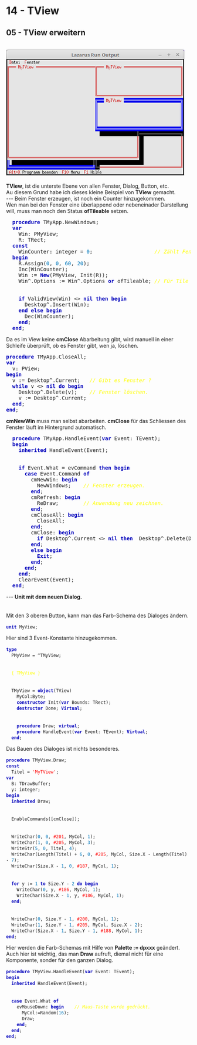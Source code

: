 # 14 - TView
## 05 - TView erweitern
<br>
<img src="image.png" alt="Selfhtml"><br><br>
<b>TView</b>, ist die unterste Ebene von allen Fenster, Dialog, Button, etc.<br>
Au diesem Grund habe ich dieses kleine Beispiel von <b>TView</b> gemacht.<br>
---
Beim Fenster erzeugen, ist noch ein Counter hinzugekommen.<br>
Wen man bei den Fenster eine überlappend oder nebeneinader Darstellung will, muss man noch den Status <b>ofTileable</b> setzen.<br>
<pre><code=pascal>  <b><font color="0000BB">procedure</font></b> TMyApp.NewWindows;
  <b><font color="0000BB">var</font></b>
    Win: PMyView;
    R: TRect;
  <b><font color="0000BB">const</font></b>
    WinCounter: integer = <font color="#0077BB">0</font>;                    <i><font color="#FFFF00">// Zählt Fenster</font></i>
  <b><font color="0000BB">begin</font></b>
    R.Assign(<font color="#0077BB">0</font>, <font color="#0077BB">0</font>, <font color="#0077BB">60</font>, <font color="#0077BB">20</font>);
    Inc(WinCounter);
    Win := <b><font color="0000BB">New</font></b>(PMyView, Init(R));
    Win^.Options := Win^.Options <b><font color="0000BB">or</font></b> ofTileable; <i><font color="#FFFF00">// Für Tile und Cascade</font></i>
<br>
    <b><font color="0000BB">if</font></b> ValidView(Win) <> <b><font color="0000BB">nil</font></b> <b><font color="0000BB">then</font></b> <b><font color="0000BB">begin</font></b>
      Desktop^.Insert(Win);
    <b><font color="0000BB">end</font></b> <b><font color="0000BB">else</font></b> <b><font color="0000BB">begin</font></b>
      Dec(WinCounter);
    <b><font color="0000BB">end</font></b>;
  <b><font color="0000BB">end</font></b>;</code></pre>
Da es im View keine <b>cmClose</b> Abarbeitung gibt, wird manuell in einer Schleife überprüft, ob es Fenster gibt, wen ja, löschen.<br>
<pre><code=pascal><b><font color="0000BB">procedure</font></b> TMyApp.CloseAll;
<b><font color="0000BB">var</font></b>
  v: PView;
<b><font color="0000BB">begin</font></b>
  v := Desktop^.Current;   <i><font color="#FFFF00">// Gibt es Fenster ?</font></i>
  <b><font color="0000BB">while</font></b> v <> <b><font color="0000BB">nil</font></b> <b><font color="0000BB">do</font></b> <b><font color="0000BB">begin</font></b>
    Desktop^.Delete(v);    <i><font color="#FFFF00">// Fenster löschen.</font></i>
    v := Desktop^.Current;
  <b><font color="0000BB">end</font></b>;
<b><font color="0000BB">end</font></b>;</code></pre>
<b>cmNewWin</b> muss man selbst abarbeiten. <b>cmClose</b> für das Schliessen des Fenster läuft im Hintergrund automatisch.<br>
<pre><code=pascal>  <b><font color="0000BB">procedure</font></b> TMyApp.HandleEvent(<b><font color="0000BB">var</font></b> Event: TEvent);
  <b><font color="0000BB">begin</font></b>
    <b><font color="0000BB">inherited</font></b> HandleEvent(Event);
<br>
    <b><font color="0000BB">if</font></b> Event.What = evCommand <b><font color="0000BB">then</font></b> <b><font color="0000BB">begin</font></b>
      <b><font color="0000BB">case</font></b> Event.Command <b><font color="0000BB">of</font></b>
        cmNewWin: <b><font color="0000BB">begin</font></b>
          NewWindows;    <i><font color="#FFFF00">// Fenster erzeugen.</font></i>
        <b><font color="0000BB">end</font></b>;
        cmRefresh: <b><font color="0000BB">begin</font></b>
          ReDraw;        <i><font color="#FFFF00">// Anwendung neu zeichnen.</font></i>
        <b><font color="0000BB">end</font></b>;
        cmCloseAll: <b><font color="0000BB">begin</font></b>
          CloseAll;
        <b><font color="0000BB">end</font></b>;
        cmClose: <b><font color="0000BB">begin</font></b>
          <b><font color="0000BB">if</font></b> Desktop^.Current <> <b><font color="0000BB">nil</font></b> <b><font color="0000BB">then</font></b>  Desktop^.Delete(Desktop^.Current);
        <b><font color="0000BB">end</font></b>;
        <b><font color="0000BB">else</font></b> <b><font color="0000BB">begin</font></b>
          <b><font color="0000BB">Exit</font></b>;
        <b><font color="0000BB">end</font></b>;
      <b><font color="0000BB">end</font></b>;
    <b><font color="0000BB">end</font></b>;
    ClearEvent(Event);
  <b><font color="0000BB">end</font></b>;</code></pre>
---
<b>Unit mit dem neuen Dialog.</b><br>
<br><br>
Mit den 3 oberen Button, kann man das Farb-Schema des Dialoges ändern.<br>
<pre><code><b><font color="0000BB">unit</font></b> MyView;
</code></pre>
Hier sind 3 Event-Konstante hinzugekommen.<br>
<pre><code><b><font color="0000BB">type</font></b>
  PMyView = ^TMyView;
<br>
  <font color="#FFFF00">{ TMyView }</font>
<br>
  TMyView = <b><font color="0000BB">object</font></b>(TView)
    MyCol:Byte;
    <b><font color="0000BB">constructor</font></b> Init(<b><font color="0000BB">var</font></b> Bounds: TRect);
    <b><font color="0000BB">destructor</font></b> Done; <b><font color="0000BB">Virtual</font></b>;
<br>
    <b><font color="0000BB">procedure</font></b> Draw; <b><font color="0000BB">virtual</font></b>;
    <b><font color="0000BB">procedure</font></b> HandleEvent(<b><font color="0000BB">var</font></b> Event: TEvent); <b><font color="0000BB">Virtual</font></b>;
  <b><font color="0000BB">end</font></b>;
</code></pre>
Das Bauen des Dialoges ist nichts besonderes.<br>
<pre><code><b><font color="0000BB">procedure</font></b> TMyView.Draw;
<b><font color="0000BB">const</font></b>
  Titel = <font color="#FF0000">'MyTView'</font>;
<b><font color="0000BB">var</font></b>
  B: TDrawBuffer;
  y: integer;
<b><font color="0000BB">begin</font></b>
  <b><font color="0000BB">inherited</font></b> Draw;
<br>
  EnableCommands([cmClose]);
<br>
  WriteChar(<font color="#0077BB">0</font>, <font color="#0077BB">0</font>, <font color="#FF0000">#201</font>, MyCol, <font color="#0077BB">1</font>);
  WriteChar(<font color="#0077BB">1</font>, <font color="#0077BB">0</font>, <font color="#FF0000">#205</font>, MyCol, <font color="#0077BB">3</font>);
  WriteStr(<font color="#0077BB">5</font>, <font color="#0077BB">0</font>, Titel, <font color="#0077BB">4</font>);
  WriteChar(Length(Titel) + <font color="#0077BB">6</font>, <font color="#0077BB">0</font>, <font color="#FF0000">#205</font>, MyCol, Size.X - Length(Titel) - <font color="#0077BB">7</font>);
  WriteChar(Size.X - <font color="#0077BB">1</font>, <font color="#0077BB">0</font>, <font color="#FF0000">#187</font>, MyCol, <font color="#0077BB">1</font>);
<br>
  <b><font color="0000BB">for</font></b> y := <font color="#0077BB">1</font> <b><font color="0000BB">to</font></b> Size.Y - <font color="#0077BB">2</font> <b><font color="0000BB">do</font></b> <b><font color="0000BB">begin</font></b>
    WriteChar(<font color="#0077BB">0</font>, y, <font color="#FF0000">#186</font>, MyCol, <font color="#0077BB">1</font>);
    WriteChar(Size.X - <font color="#0077BB">1</font>, y, <font color="#FF0000">#186</font>, MyCol, <font color="#0077BB">1</font>);
  <b><font color="0000BB">end</font></b>;
<br>
  WriteChar(<font color="#0077BB">0</font>, Size.Y - <font color="#0077BB">1</font>, <font color="#FF0000">#200</font>, MyCol, <font color="#0077BB">1</font>);
  WriteChar(<font color="#0077BB">1</font>, Size.Y - <font color="#0077BB">1</font>, <font color="#FF0000">#205</font>, MyCol, Size.X - <font color="#0077BB">2</font>);
  WriteChar(Size.X - <font color="#0077BB">1</font>, Size.Y - <font color="#0077BB">1</font>, <font color="#FF0000">#188</font>, MyCol, <font color="#0077BB">1</font>);
<b><font color="0000BB">end</font></b>;
</code></pre>
Hier werden die Farb-Schemas mit Hilfe von <b>Palette := dpxxx</b> geändert.<br>
Auch hier ist wichtig, das man <b>Draw</b> aufruft, diemal nicht für eine Komponente, sonder für den ganzen Dialog.<br>
<pre><code><b><font color="0000BB">procedure</font></b> TMyView.HandleEvent(<b><font color="0000BB">var</font></b> Event: TEvent);
<b><font color="0000BB">begin</font></b>
  <b><font color="0000BB">inherited</font></b> HandleEvent(Event);
<br>
  <b><font color="0000BB">case</font></b> Event.What <b><font color="0000BB">of</font></b>
    evMouseDown: <b><font color="0000BB">begin</font></b>    <i><font color="#FFFF00">// Maus-Taste wurde gedrückt.</font></i>
      MyCol:=Random(<font color="#0077BB">16</font>);
      Draw;
    <b><font color="0000BB">end</font></b>;
  <b><font color="0000BB">end</font></b>;
<b><font color="0000BB">end</font></b>;
</code></pre>
<br>
